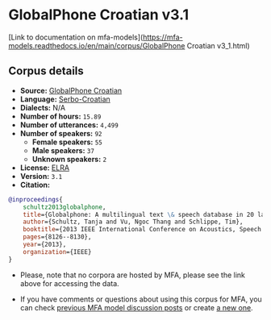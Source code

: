 
# GlobalPhone Croatian v3.1

[Link to documentation on mfa-models](https://mfa-models.readthedocs.io/en/main/corpus/GlobalPhone Croatian v3_1.html)

## Corpus details

- **Source:** [GlobalPhone Croatian](https://catalogue.elra.info/en-us/repository/browse/ELRA-S0195/)
- **Language:** [Serbo-Croatian](https://en.wikipedia.org/wiki/Serbo-Croatian)
- **Dialects:** N/A
- **Number of hours:** `15.89`
- **Number of utterances:** `4,499`
- **Number of speakers:** `92`
  - **Female speakers:** `55`
  - **Male speakers:** `37`
  - **Unknown speakers:** `2`
- **License:** [ELRA](https://www.elra.info/en/services-around-lrs/distribution/licensing/)
- **Version:** `3.1`
- **Citation:**
```bibtex
@inproceedings{
	schultz2013globalphone,
	title={Globalphone: A multilingual text \& speech database in 20 languages},
	author={Schultz, Tanja and Vu, Ngoc Thang and Schlippe, Tim},
	booktitle={2013 IEEE International Conference on Acoustics, Speech and Signal Processing},
	pages={8126--8130},
	year={2013},
	organization={IEEE}
}
```

- Please, note that no corpora are hosted by MFA, please see the link above for accessing the data.

- If you have comments or questions about using this corpus for MFA, you can check [previous MFA model discussion posts](https://github.com/MontrealCorpusTools/mfa-models/discussions?discussions_q=GlobalPhone+Croatian+v3.1) or create [a new one](https://github.com/MontrealCorpusTools/mfa-models/discussions/new).
